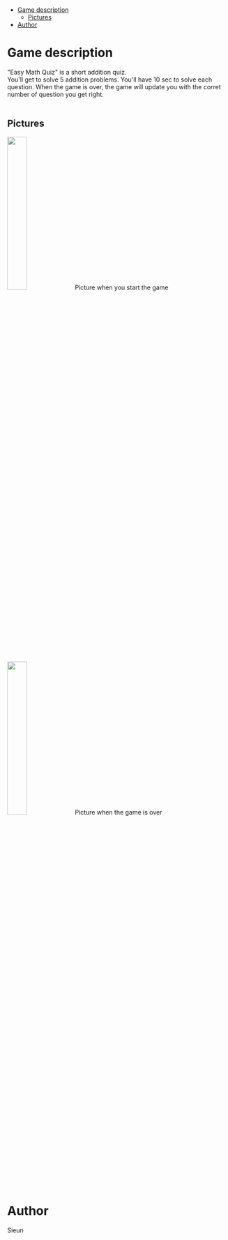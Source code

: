 </br>

- [Game description](#game-description)
  - [Pictures](#pictures)
- [Author](#author)

# Game description
"Easy Math Quiz" is a short addition quiz.
</br>
You'll get to solve 5 addition problems. You'll have 10 sec to solve each question. When the game is over, the game will update you with the corret number of question you get right.
</br>
</br>

## Pictures    
<img width="30%" src="https://github.com/sieunnkim/pygame/assets/150882029/88d59415-a568-4e16-a7f6-acf79b91395b">
Picture when you start the game
</br>
</br>
</br>


<img width="30%" src="https://github.com/sieunnkim/pygame/assets/150882029/e64dcb14-1e6e-448b-885e-613aa6f6dceb">
Picture when the game is over
</br>
</br>
</br>

# Author
Sieun